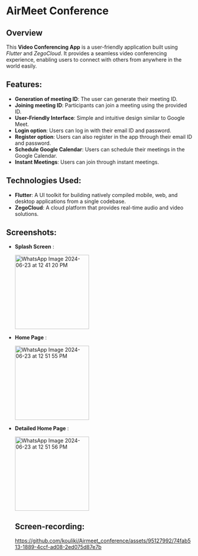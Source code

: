 # AirMeet Conference

## Overview

This **Video Conferencing App** is a user-friendly application built using *Flutter* and *ZegoCloud*. It provides a seamless video conferencing experience, enabling users to connect with others from anywhere in the world easily.

## Features:
- **Generation of meeting ID**: The user can generate their meeting ID.
- **Joining meeting ID**: Participants can join a meeting using the provided ID.
- **User-Friendly Interface**: Simple and intuitive design similar to Google Meet.
- **Login option**: Users can log in with their email ID and password.
- **Register option**: Users can also register in the app through their email ID and password.
- **Schedule Google Calendar**: Users can schedule their meetings in the Google Calendar.
- **Instant Meetings**: Users can join through instant meetings.

## Technologies Used:

- **Flutter**: A UI toolkit for building natively compiled mobile, web, and desktop applications from a single codebase.
- **ZegoCloud**: A cloud platform that provides real-time audio and video solutions.

## Screenshots:

- **Splash Screen** :

    <img src="https://github.com/kouliki/Airmeet_conference/assets/95127992/0caa4e6d-edc2-466c-b745-597898ed465f" alt="WhatsApp Image 2024-06-23 at 12 41 20 PM" width="200"/>

- **Home Page** :
  
    <img src="https://github.com/kouliki/Airmeet_conference/assets/95127992/65a072dd-f81f-4ce4-b07a-de5c66e5003d" alt="WhatsApp Image 2024-06-23 at 12 51 55 PM" width="200"/>

- **Detailed Home Page** :
  
    <img src="https://github.com/kouliki/Airmeet_conference/assets/95127992/51a27ef7-abdf-41f4-94fd-71439beb14f8" alt="WhatsApp Image 2024-06-23 at 12 51 56 PM" width="200"/>

  ## Screen-recording:

     https://github.com/kouliki/Airmeet_conference/assets/95127992/74fab513-1889-4ccf-ad08-2ed075d87e7b



 








